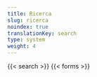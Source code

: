 ```yaml
---
title: Ricerca
slug: ricerca
noindex: true
translationKey: search
type: system
weight: 4
---
```

{{< search >}}
{{< forms >}}